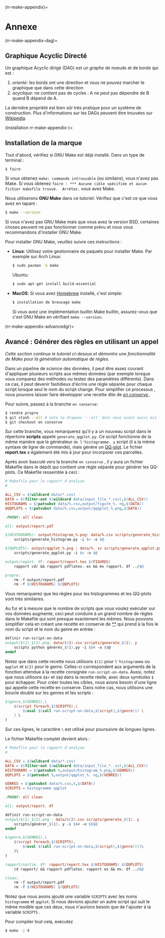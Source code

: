 (rr-make-appendix)=
# Annexe

(rr-make-appendix-dag)=
## Graphique Acyclic Directé

Un graphique Acyclic dirigé (DAG) est un *graphe* de noeuds et de bords qui est :

1. *orienté*: les bords ont une direction et vous ne pouvez marcher le graphique que dans cette direction
2. *acyclique*: ne contient pas de cycles : A ne peut pas dépendre de B quand B dépend de A.

La dernière propriété est bien sûr très pratique pour un système de construction. Plus d'informations sur les DAGs peuvent être trouvées sur [Wikipedia](https://en.wikipedia.org/wiki/Directed_acyclic_graph).

(installation rr-make-appendix-)=
## Installation de la marque

Tout d'abord, vérifiez si GNU Make est déjà installé. Dans un type de terminal :

```bash
$ faire
```

Si vous obtenez `make: commande introuvable` (ou similaire), vous n'avez pas Make. Si vous obtenez `faire : *** Aucune cible spécifiée et aucun fichier makefile trouvé.  Arrêtez.` vous avez Make.

Nous utiliserons **GNU Make** dans ce tutoriel. Vérifiez que c'est ce que vous avez en tapant :

```bash
$ make --version
```

Si vous n'avez pas GNU Make mais que vous avez la version BSD, certaines choses peuvent ne pas fonctionner comme prévu et nous vous recommandons d'installer GNU Make.

Pour installer GNU Make, veuillez suivre ces instructions :

- **Linux**: Utilisez votre gestionnaire de paquets pour installer Make. Par exemple sur Arch Linux:

  ```bash
  $ sudo pacman -S make
  ```

  Ubuntu:
  ```bash
  $ sudo apt-get install build-essential
  ```

- **MacOS**: Si vous avez [Homebrew](https://brew.sh/) installé, c'est simple:

  ```bash
  $ installation de breuvage make
  ```

  Si vous avez une implémentation builtin Make builtin, assurez-vous que c'est GNU Make en vérifiant `make --version`.

(rr-make-appendix-advancedgr)=
## Avancé : Générer des règles en utilisant un appel

*Cette section continue le tutoriel ci-dessus et démontre une fonctionnalité de Make pour la génération automatique de règles.*

Dans un pipeline de science des données, il peut être assez courant d'appliquer plusieurs scripts aux mêmes données (par exemple lorsque vous comparez des méthodes ou testez des paramètres différents). Dans ce cas, il peut devenir fastidieux d'écrire une règle séparée pour chaque script lorsque seul le nom du script change. Pour simplifier ce processus , nous pouvons laisser faire développer une recette dite de [*en conserve* ](https://www.gnu.org/software/make/manual/make.html#Canned-Recipes).

Pour suivre, passez à la branche `en conserve`:

```bash
$ rendre propre
$ git stash --all # note le drapeau '--all' donc nous avons aussi mis le Makefile
$ git checkout en conserve
```

Sur cette branche, vous remarquerez qu'il y a un nouveau script dans le répertoire **scripts** appelé `generate_qqplot.py`. Ce script fonctionne de la même manière que le générateur `de l'histogramme. y` script (il a la même syntaxe de ligne de commande), mais génère un [QQ-plot](https://en.wikipedia.org/wiki/Q%E2%80%93Q_plot). Le fichier **report.tex** a également été mis à jour pour incorporer ces parcelles.

Après avoir basculé vers la branche `en conserve` , il y aura un fichier Makefile dans le dépôt qui contient une règle séparée pour générer les QQ-plots. Ce Makefile ressemble à ceci :

```makefile
# Makefile pour le rapport d'analyse
#

ALL_CSV = $(wildcard data/*.csv)
DATA = $(filter-out $(wildcard data/input_file_*.csv),$(ALL_CSV))
HISTOGRAMS = $(patsubst data/%.csv,output/figure_%. ng,$(DATA))
QQQPLOTS = $(patsubst data/%.csv,output/qqqplot_%.png,$(DATA))

.PHONY: all clean

all: output/report.pdf

$(HISTOGRAMS): output/histogram_%.png: data/%.csv scripts/generate_histogram. y
    scripts/generate_histogram.py -i $< -o $@

$(QQPLOTS): output/qqplot_%.png : data/%. sv scripts/generate_qqplot.py
    scripts/generate_qqplot.py -i $< -o $@

output/report. df: rapport/report.tex $(FIGURES)
    rapport cd/ && rapport pdflatex. ex && mv rapport. df ../$@

propre:
    rm -f output/report.pdf
    rm -f $(HISTOGRAMS) $(QQPLOTS)
```

Vous remarquerez que les règles pour les histogrammes et les QQ-plots sont très similaires.

Au fur et à mesure que le nombre de scripts que vous voulez exécuter sur vos données augmente, ceci peut conduire à un grand nombre de règles dans le Makefile qui sont presque exactement les mêmes. Nous pouvons simplifier cela en créant une recette en conserve de [**](https://www.gnu.org/software/make/manual/html_node/Canned-Recipes.html) qui prend à la fois le nom du script et le nom du genre en entrée :

```makefile
définir run-script-on-data
output/$(1)_$(2).png: data/$(2).csv scripts/generate_$(1). y
    scripts python générés_$(1).py -i $$< -o $$@
endef
```

Notez que dans cette recette nous utilisons `$(1)` pour `l'histogramme` ou `qqplot` et `$(2)` pour le genre. Celles-ci correspondent aux arguments de la fonction attendue à la recette consignée `run-script-on-data`. Aussi, notez que nous utilisons `$$<` et `$$@` dans la recette réelle, avec deux symboles `$` pour échapper. Pour créer toutes les cibles, nous avons besoin d'une ligne qui appelle cette recette en conserve.  Dans notre cas, nous utilisons une boucle double sur les genres et les scripts :

```makefile
$(genre,$(GENRES),\
    $(script foreach,$(SCRIPTS),\
        $(eval $(call run-script-on-data,$(script),$(genre))) \
    ) \
)
```

Sur ces lignes, le caractère `\` est utilisé pour poursuivre de longues lignes.

Le fichier Makefile complet devient alors :

```makefile
# Makefile pour le rapport d'analyse
#

ALL_CSV = $(wildcard data/*.csv)
DATA = $(filter-out $(wildcard data/input_file_*. sv),$(ALL_CSV))
HISTOGRAMS = $(patsubst %,output/histogram_%.png,$(GENRES))
QQPLOTS = $(patsubst %,output/qqplot_%. ng,$(GENRES))

GENRES = $(patsubst data/%.csv,%,$(DATA))
SCRIPTS = histogramme qqplot

.PHONY: all clean

all: output/report. df

définit run-script-on-data
output/$(1)_$(2).png : data/$(2).csv scripts/generate_$(1). y
    scripts/générer_$(1). y -i $$< -o $$$@
endef

$(genre,$(GENRES),\
    $(script foreach,$(SCRIPTS),
        $(eval $(call run-script-on-data,$(script),$(genre))))\
    )\
)

rapport/sortie. df: rapport/report.tex $(HISTOGRAMS) $(QQPLOTS)
    cd rapport/ && rapport pdflatex. rapport ex && mv. df ../$@

clean:
    rm -f output/report.pdf
    rm -f $(HISTOGRAMS) $(QQPLOTS)
```

Notez que nous avons ajouté une variable `SCRIPTS` avec les noms `histogramme` et `qqplot`. Si nous devions ajouter un autre script qui suit le même modèle que ces deux, nous n'aurions besoin que de l'ajouter à la variable `SCRIPTS` .

Pour compiler tout cela, exécutez

```bash
$ make -j 4
```
